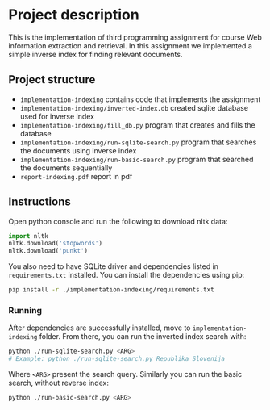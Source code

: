 # Project description
This is the implementation of third programming assignment for course Web information extraction and retrieval. In this 
assignment we implemented a simple inverse index for finding relevant documents.

## Project structure
- `implementation-indexing` contains code that implements the assignment
- `implementation-indexing/inverted-index.db` created sqlite database used for inverse index
- `implementation-indexing/fill_db.py` program that creates and fills the database
- `implementation-indexing/run-sqlite-search.py` program that searches the documents using inverse index 
- `implementation-indexing/run-basic-search.py` program that searched the documents sequentially
- `report-indexing.pdf` report in pdf

## Instructions
Open python console and run the following to download nltk data:
```python
import nltk
nltk.download('stopwords')
nltk.download('punkt')
```

You also need to have SQLite driver and dependencies listed in `requirements.txt` installed. You can install the dependencies using pip:
```bash
pip install -r ./implementation-indexing/requirements.txt
```

### Running
After dependencies are successfully installed, move to `implementation-indexing` folder. From there, you can run the inverted index search with:
```bash
python ./run-sqlite-search.py <ARG>
# Example: python ./run-sqlite-search.py Republika Slovenija
```
Where `<ARG>` present the search query. Similarly you can run the basic search, without reverse index:
```bash
python ./run-basic-search.py <ARG>
```
